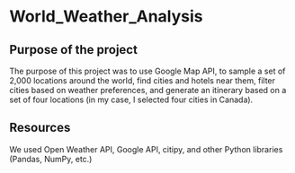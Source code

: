 # World_Weather_Analysis

## Purpose of the project 

The purpose of this project was to use Google Map API, to sample a set of 2,000 locations around the world, find cities and hotels near them, filter cities based on weather preferences, and generate an itinerary based on a set of four locations (in my case, I selected four cities in Canada). 

## Resources

We used Open Weather API, Google API, citipy, and other Python libraries (Pandas, NumPy, etc.)
